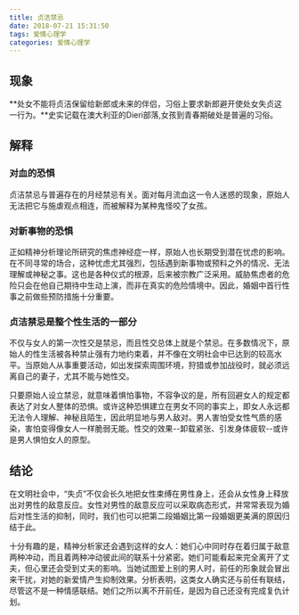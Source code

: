 ```yaml
---
title: 贞洁禁忌
date: 2018-07-21 15:31:50
tags: 爱情心理学
categories: 爱情心理学
---
```

## 现象

**处女不能将贞洁保留给新郎或未来的伴侣，习俗上要求新郎避开使处女失贞这一行为。**史实记载在澳大利亚的Dieri部落,女孩到青春期破处是普遍的习俗。

## 解释

### 对血的恐惧

贞洁禁忌与普遍存在的月经禁忌有关。面对每月流血这一令人迷惑的现象，原始人无法把它与施虐观点相连，而被解释为某种鬼怪咬了女孩。

### 对新事物的恐惧

正如精神分析理论所研究的焦虑神经症一样，原始人也长期受到潜在忧虑的影响。在不同寻常的场合，这种忧虑尤其强烈，包括遇到新事物或预料之外的情况、无法理解或神秘之事。这也是各种仪式的根源，后来被宗教广泛采用。威胁焦虑者的危险只会在他自己期待中生动上演，而非在真实的危险情境中。因此，婚姻中首行性事之前做些预防措施十分重要。

### 贞洁禁忌是整个性生活的一部分

不仅与女人的第一次性交是禁忌，而且性交总体上就是个禁忌。在多数情况下，原始人的性生活被各种禁止强有力地约束着，并不像在文明社会中已达到的较高水平。当原始人从事重要活动，如出发探索周围环境，狩猎或参加战役时，就必须远离自己的妻子，尤其不能与她性交。

只要原始人设立禁忌，就意味着惧怕事物，不容争议的是，所有回避女人的规定都表达了对女人整体的恐惧。或许这种恐惧建立在男女不同的事实上，即女人永远都无法令人理解、神秘且陌生，因此明显地与男人敌对。男人害怕受女性气质的感染，害怕变得像女人一样脆弱无能。性交的效果--卸载紧张、引发身体疲软--或许是男人惧怕女人的原型。

## 结论

在文明社会中，“失贞”不仅会长久地把女性束缚在男性身上，还会从女性身上释放出对男性的敌意反应。女性对男性的敌意反应可以采取病态形式，并常常表现为婚后对性生活的抑制，同时，我们也可以把第二段婚姻比第一段婚姻更美满的原因归结于此。

十分有趣的是，精神分析家还会遇到这样的女人：她们心中同时存在着归属于敌意两种冲动，而且着两种冲动彼此间的联系十分紧密。她们可能看起来完全离开了丈夫，但心里还会受到丈夫的影响。当她试图爱上别的男人时，前任的形象就会冒出来干扰，对她的新爱情产生抑制效果。分析表明，这类女人确实还与前任有联结，尽管这不是一种情感联结。她们之所以离不开前任，是因为自己还没有完成复仇计划。